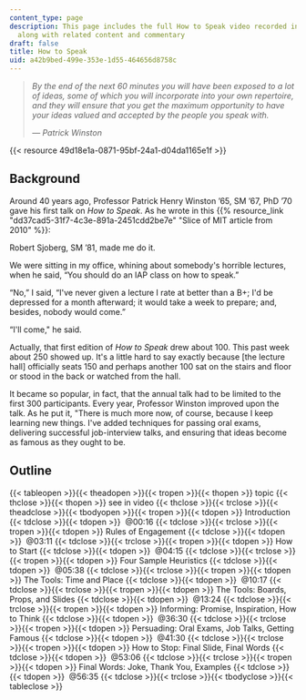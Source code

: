 ```yaml
---
content_type: page
description: This page includes the full How to Speak video recorded in January 2018,
  along with related content and commentary
draft: false
title: How to Speak
uid: a42b9bed-499e-353e-1d55-464656d8758c
---
```

> _By the end of the next 60 minutes you will have been exposed to a lot of ideas, some of which you will incorporate into your own repertoire, and they will ensure that you get the maximum opportunity to have your ideas valued and accepted by the people you speak with._
> 
> _— Patrick Winston_

{{< resource 49d18e1a-0871-95bf-24a1-d04da1165e1f >}}

## Background

Around 40 years ago, Professor Patrick Henry Winston ’65, SM ’67, PhD ’70 gave his first talk on _How to Speak_. As he wrote in this {{% resource_link "dd37cad5-31f7-4c3e-891a-2451cdd2be7e" "Slice of MIT article from 2010" %}}:

Robert Sjoberg, SM ’81, made me do it.

We were sitting in my office, whining about somebody's horrible lectures, when he said, “You should do an IAP class on how to speak.”

“No,” I said, “I've never given a lecture I rate at better than a B+; I'd be depressed for a month afterward; it would take a week to prepare; and, besides, nobody would come.”

“I'll come," he said.

Actually, that first edition of _How to Speak_ drew about 100. This past week about 250 showed up. It's a little hard to say exactly because \[the lecture hall\] officially seats 150 and perhaps another 100 sat on the stairs and floor or stood in the back or watched from the hall.

It became so popular, in fact, that the annual talk had to be limited to the first 300 participants. Every year, Professor Winston improved upon the talk. As he put it, "There is much more now, of course, because I keep learning new things. I've added techniques for passing oral exams, delivering successful job-interview talks, and ensuring that ideas become as famous as they ought to be.

## Outline

{{< tableopen >}}{{< theadopen >}}{{< tropen >}}{{< thopen >}}
topic
{{< thclose >}}{{< thopen >}}
see in video
{{< thclose >}}{{< trclose >}}{{< theadclose >}}{{< tbodyopen >}}{{< tropen >}}{{< tdopen >}}
Introduction
{{< tdclose >}}{{< tdopen >}}
 @00:16
{{< tdclose >}}{{< trclose >}}{{< tropen >}}{{< tdopen >}}
Rules of Engagement
{{< tdclose >}}{{< tdopen >}}
 @03:11
{{< tdclose >}}{{< trclose >}}{{< tropen >}}{{< tdopen >}}
How to Start
{{< tdclose >}}{{< tdopen >}}
 @04:15
{{< tdclose >}}{{< trclose >}}{{< tropen >}}{{< tdopen >}}
Four Sample Heuristics
{{< tdclose >}}{{< tdopen >}}
 @05:38
{{< tdclose >}}{{< trclose >}}{{< tropen >}}{{< tdopen >}}
The Tools: Time and Place
{{< tdclose >}}{{< tdopen >}}
 @10:17
{{< tdclose >}}{{< trclose >}}{{< tropen >}}{{< tdopen >}}
The Tools: Boards, Props, and Slides
{{< tdclose >}}{{< tdopen >}}
 @13:24
{{< tdclose >}}{{< trclose >}}{{< tropen >}}{{< tdopen >}}
Informing: Promise, Inspiration, How to Think
{{< tdclose >}}{{< tdopen >}}
 @36:30
{{< tdclose >}}{{< trclose >}}{{< tropen >}}{{< tdopen >}}
Persuading: Oral Exams, Job Talks, Getting Famous
{{< tdclose >}}{{< tdopen >}}
 @41:30
{{< tdclose >}}{{< trclose >}}{{< tropen >}}{{< tdopen >}}
﻿How to Stop: Final Slide, Final Words
{{< tdclose >}}{{< tdopen >}}
 @53:06
{{< tdclose >}}{{< trclose >}}{{< tropen >}}{{< tdopen >}}
﻿Final Words: Joke, Thank You, Examples
{{< tdclose >}}{{< tdopen >}}
 @56:35
{{< tdclose >}}{{< trclose >}}{{< tbodyclose >}}{{< tableclose >}}